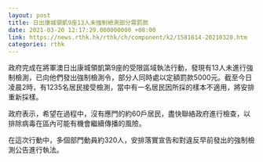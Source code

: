 ```yaml
---
layout: post
title: 日出康城領凱9座13人未強制檢測部分需罰款
date: 2021-03-20 12:17:29.000000000 +08:00
link: https://news.rthk.hk/rthk/ch/component/k2/1581614-20210320.htm
categories: rthk
---
```


政府完成在將軍澳日出康城領凱第9座的受限區域執法行動，發現有13人未進行強制檢測，已向他們發出強制檢測令，部分人同時處以定額罰款5000元。截至今日凌晨2時，有1235名居民接受檢測，當中有一名居民因所採的樣本不適用，將安排重新採樣。

政府表示，希望在過程中，沒有應門的約60戶居民，盡快聯絡政府進行檢查，以排除病毒在區內可能有機會繼續傳播的風險。

在這次行動中，多個部門動員約320人，安排落實宣告和對違反早前發出的強制檢測公告進行執法。
